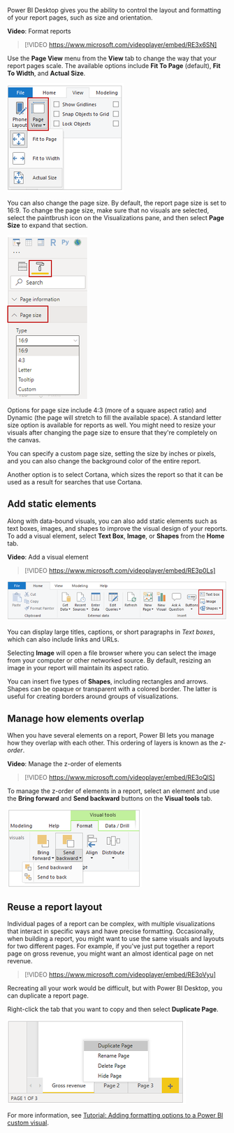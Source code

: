 Power BI Desktop gives you the ability to control the layout and formatting of your report pages, such as size and orientation.

**Video**: Format reports
> [!VIDEO https://www.microsoft.com/videoplayer/embed/RE3x6SN]

Use the **Page View** menu from the **View** tab to change the way that your report pages scale. The available options include **Fit To Page** (default), **Fit To Width**, and **Actual Size**.

![Screenshot of the "Page View" button and the dropdown options.](../media/12-power-bi-desktop-page-view.png)

You can also change the page size. By default, the report page size is set to 16:9. To change the page size, make sure that no visuals are selected, select the paintbrush icon on the Visualizations pane, and then select **Page Size** to expand that section.

![Image of the "Page size" options under the Visualizations pane.](../media/12-power-bi-desktop-page-size.png)

Options for page size include 4:3 (more of a square aspect ratio) and Dynamic (the page will stretch to fill the available space). A standard letter size option is available for reports as well. You might need to resize your visuals after changing the page size to ensure that they're completely on the canvas.

You can specify a custom page size, setting the size by inches or pixels, and you can also change the background color of the entire report.

Another option is to select Cortana, which sizes the report so that it can be used as a result for searches that use Cortana.

## Add static elements
Along with data-bound visuals, you can also add static elements such as text boxes, images, and shapes to improve the visual design of your reports. To add a visual element, select **Text Box**, **Image**, or **Shapes** from the **Home** tab.

**Video**: Add a visual element
> [!VIDEO https://www.microsoft.com/videoplayer/embed/RE3p0Ls]

![Screenshot of the "Text box", "Image", and "Shapes" buttons on the Home tab.](../media/12-power-bi-desktop-text-image-shape.png)

You can display large titles, captions, or short paragraphs in *Text boxes*, which can also include links and URLs. 

Selecting **Image** will open a file browser where you can select the image from your computer or other networked source. By default, resizing an image in your report will maintain its aspect ratio.

You can insert five types of **Shapes**, including rectangles and arrows. Shapes can be opaque or transparent with a colored border. The latter is useful for creating borders around groups of visualizations.

## Manage how elements overlap
When you have several elements on a report, Power BI lets you manage how they overlap with each other. This ordering of layers is known as the *z-order*.

**Video**: Manage the z-order of elements
> [!VIDEO https://www.microsoft.com/videoplayer/embed/RE3oQlS]

To manage the z-order of elements in a report, select an element and use the **Bring forward** and **Send backward** buttons on the **Visual tools** tab.

![Image of the "Send backward" button and its dropdown options on the Format tab.](../media/12-power-bi-desktop-z-order.png)

## Reuse a report layout
Individual pages of a report can be complex, with multiple visualizations that interact in specific ways and have precise formatting. Occasionally, when building a report, you might want to use the same visuals and layouts for two different pages. For example, if you've just put together a report page on gross revenue, you might want an almost identical page on net revenue.

> [!VIDEO https://www.microsoft.com/videoplayer/embed/RE3oVyu]

Recreating all your work would be difficult, but with Power BI Desktop, you can duplicate a report page.

Right-click the tab that you want to copy and then select **Duplicate Page**.

![Screenshot of the "Duplicate Page" option on the bottom of the page.](../media/12-power-bi-desktop-duplicate-page.png)

For more information, see [Tutorial: Adding formatting options to a Power BI custom visual](https://docs.microsoft.com/power-bi/developer/custom-visual-develop-tutorial-format-options).
